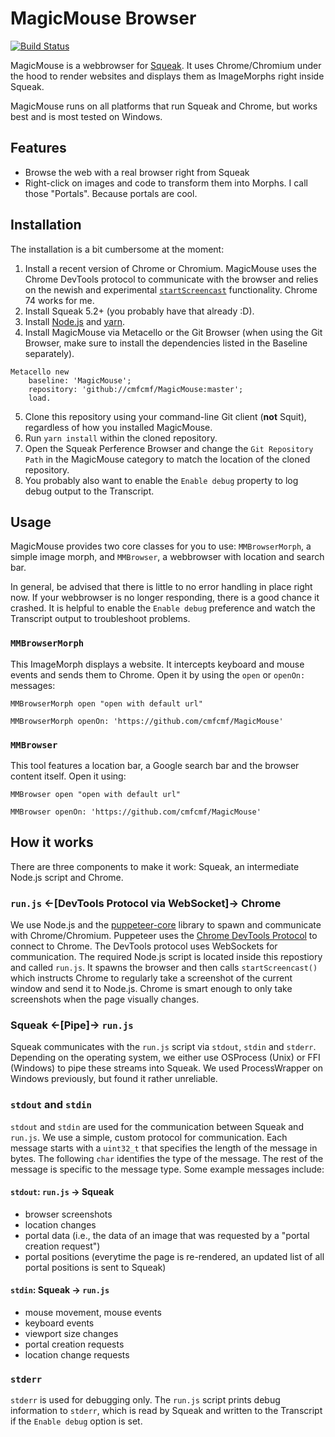 # MagicMouse Browser

[![Build Status](https://travis-ci.com/cmfcmf/MagicMouse.svg?branch=master)](https://travis-ci.com/cmfcmf/MagicMouse)

MagicMouse is a webbrowser for [Squeak](https://squeak.org). It uses Chrome/Chromium under the hood to render websites and displays them as ImageMorphs right inside Squeak.

MagicMouse runs on all platforms that run Squeak and Chrome, but works best and is most tested on Windows.

## Features

- Browse the web with a real browser right from Squeak
- Right-click on images and code to transform them into Morphs. I call those "Portals". Because portals are cool.

## Installation

The installation is a bit cumbersome at the moment:

1. Install a recent version of Chrome or Chromium. MagicMouse uses the Chrome DevTools protocol to communicate with the browser and relies on the newish and experimental [`startScreencast`](https://chromedevtools.github.io/devtools-protocol/tot/Page#method-startScreencast) functionality. Chrome 74 works for me.
2. Install Squeak 5.2+ (you probably have that already :D).
3. Install [Node.js](https://nodejs.org) and [yarn](https://yarnpkg.com).
4. Install MagicMouse via Metacello or the Git Browser (when using the Git Browser, make sure to install the dependencies listed in the Baseline separately).
```smalltalk
Metacello new
	baseline: 'MagicMouse';
	repository: 'github://cmfcmf/MagicMouse:master';
	load.
```
5. Clone this repository using your command-line Git client (**not** Squit), regardless of how you installed MagicMouse.
6. Run `yarn install` within the cloned repository.
7. Open the Squeak Perference Browser and change the `Git Repository Path` in the MagicMouse category to match the location of the cloned repository.
8. You probably also want to enable the `Enable debug` property to log debug output to the Transcript.

## Usage

MagicMouse provides two core classes for you to use: `MMBrowserMorph`, a simple image morph, and `MMBrowser`, a webbrowser with location and search bar.

In general, be advised that there is little to no error handling in place right now. If your webbrowser is no longer responding, there is a good chance it crashed. It is helpful to enable the `Enable debug` preference and watch the Transcript output to troubleshoot problems.

### `MMBrowserMorph`

This ImageMorph displays a website. It intercepts keyboard and mouse events and sends them to Chrome.
Open it by using the `open` or `openOn:` messages:

```smalltalk
MMBrowserMorph open "open with default url"

MMBrowserMorph openOn: 'https://github.com/cmfcmf/MagicMouse'
```

### `MMBrowser`

This tool features a location bar, a Google search bar and the browser content itself. Open it using:

```smalltalk
MMBrowser open "open with default url"

MMBrowser openOn: 'https://github.com/cmfcmf/MagicMouse'
```

## How it works

There are three components to make it work: Squeak, an intermediate Node.js script and Chrome.

### `run.js` <-[DevTools Protocol via WebSocket]-> Chrome

We use Node.js and the [puppeteer-core](https://www.npmjs.com/package/puppeteer-core) library to spawn and communicate with Chrome/Chromium. Puppeteer uses the [Chrome DevTools Protocol](https://chromedevtools.github.io/devtools-protocol/) to connect to Chrome. The DevTools protocol uses WebSockets for communication. The required Node.js script is located inside this repostiory and called `run.js`. It spawns the browser and then calls `startScreencast()` which instructs Chrome to regularly take a screenshot of the current window and send it to Node.js. Chrome is smart enough to only take screenshots when the page visually changes.

### Squeak <-[Pipe]-> `run.js`

Squeak communicates with the `run.js` script via `stdout`, `stdin` and `stderr`. Depending on the operating system, we either use OSProcess (Unix) or FFI (Windows) to pipe these streams into Squeak. We used ProcessWrapper on Windows previously, but found it rather unreliable.

### `stdout` and `stdin`

`stdout` and `stdin` are used for the communication between Squeak and `run.js`. We use a simple, custom protocol for communication. Each message starts with a `uint32_t` that specifies the length of the message in bytes. The following `char` identifies the type of the message. The rest of the message is specific to the message type. Some example messages include:

#### `stdout`: `run.js` -> Squeak

- browser screenshots
- location changes
- portal data (i.e., the data of an image that was requested by a "portal creation request")
- portal positions (everytime the page is re-rendered, an updated list of all portal positions is sent to Squeak)

#### `stdin`: Squeak -> `run.js`

- mouse movement, mouse events
- keyboard events
- viewport size changes
- portal creation requests
- location change requests

### `stderr`

`stderr` is used for debugging only. The `run.js` script prints debug information to `stderr`, which is read by Squeak and written to the Transcript if the `Enable debug` option is set.
